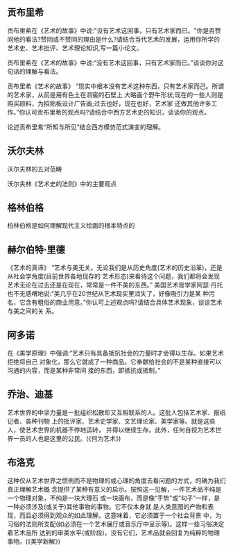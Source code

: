 ## 贡布里希
贡布里希在《艺术的故事》中说:"没有艺术这回事，只有艺术家而已。"你是否赞同他的看法?赞同或不赞同的理由是什么?请结合当代艺术的发展，运用你所学的艺术史、艺术批评、艺术理论知识,写一篇小论文。

贡布里希在《艺术的故事》中说:“没有艺术这回事，只有艺术家而已。”谈谈你对这句话的理解与看法。

贡布里希《艺术的故事》
“现实中根本没有艺术这种东西，只有艺术家而己。所谓的艺术家，从前是用有色土在洞窖的石壁上
大略画个野牛形状;现在的一些人则是购买颜料，为招贴板设计广告画;过去也好，现在也好，艺术家
还做其他许多工作。”你认可贡布里希的观点吗?请结合中西方艺术史的知识，谈谈你的观点。

论述贡布里希“所知与所见”结合西方模仿范式演变的理解。

## 沃尔夫林
沃尔夫林的五对范畴

沃尔夫林《艺术史的法则》中的主要观点

## 格林伯格
柏林伯格是如何理解现代主义绘画的根本特点的

## 赫尔伯特·里德
《艺术的真谛》
“艺术与美无关。无论我们是从历史角度(艺术的历史沿革)，还是从社会学角度(目前世界各地现存的
艺术形态)来看待这个问题，我们都将会发现艺术无论在过去还是在现在，常常是一件不美的东西。”
美国艺术哲学家阿瑟·丹托也不无感喟地说:“美几乎在20世纪从艺术现实里消失了，好像吸引力是某
种污名，它含有粗俗的商业用意。”你认可上述观点吗?请结合具体艺术现象，谈谈艺术与美之间的关
系。

## 阿多诺
在《美学原理》中强调:“艺术只有具备抵抗社会的力量时才会得以生存。如果艺术拒绝将自己
对象化，那么它就成了一种商品。它奉献给社会的不是某种直接可以沟通的内容，而是某种非常间
接的东西，即抵抗或抵制。”

## 乔治、迪基
艺术世界的中坚力量是一批组织松散却又互相联系的人。这批人包括艺术家、报纸记者、各种刊物
上的批评家、艺术史学家、文艺理论家、美学家等。就是这些人，使艺术世界的机器不停地运转，
并得以继续生存。此外，任何自视为艺术世界一员的人也是这里的公民。(《何为艺术》)

## 布洛克
这种仅从艺术世界之惯例而不是物理的或心理的角度去看问题的方式，的确为我们真正理解艺术概
念提供了某种有意义的启示。按照这一见解，一件艺术品不纯是一个物理对象，不纯是一块大理石
或一块画布，而是像“手势”或“句子”一样，是一种必须涉及(或关于)其他事物的事物。它不仅本身就
是人类意图的产物和表现，而且必须得到观众的如此理解。这意味着，它必须置于一个社会背景
中，为习俗的法则所支配(如必须在一个艺术展厅或音乐厅中呈示等)。这样一些习俗决定着艺术品所
达到的审美水平(或阶段)，没有它们，艺术品就会回复为纯粹的物理事物。(《美学新解》)
